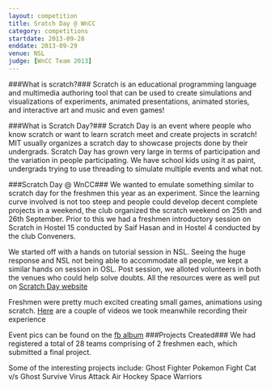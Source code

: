 ```yaml
---
layout: competition
title: Sratch Day @ WnCC
category: competitions
startdate: 2013-09-28
enddate: 2013-09-29
venue: NSL
judge: [WnCC Team 2013]
---
```


###What is scratch?###
Scratch is an educational programming language and multimedia authoring tool that can be used to create simulations and visualizations of experiments, animated presentations, animated stories, and interactive art and music and even games! 

###What is Scratch Day?###
Scratch Day is an event where people who know scratch or want to learn scratch meet and create projects in scratch! MIT usually organizes a scratch day to showcase projects done by their undergrads. Scratch Day has grown very large in terms of participation and the variation in people participating. We have school kids using it as paint, undergrads trying to use threading to simulate multiple events and what not.

###Scratch Day @ WnCC###
We wanted to emulate something similar to scratch day for the freshmen this year as an experiment. Since the learning curve involved is not too steep and people could develop decent complete projects in a weekend, the club organized the scratch weekend on 25th and 26th September.
Prior to this we had a freshmen introductory session on Scratch in Hostel 15 conducted by Saif Hasan and in Hostel 4 conducted by the club Conveners.

We started off with a hands on tutorial session in NSL. Seeing the huge response and NSL not being able to accommodate all people, we kept a similar hands on session in OSL. Post session, we alloted volunteers in both the venues who could help solve doubts.
All the resources were as well put on [Scratch Day website][]


Freshmen were pretty much excited creating small games, animations using scratch.
[Here][] are a couple of videos we took meanwhile recording their experience

Event pics can be found on the [fb album][]
###Projects Created###
We had registered a total of 28 teams comprising of 2 freshmen each, which submitted a final project.

Some of the interesting projects include:
Ghost Fighter
Pokemon Fight
Cat v/s Ghost
Survive Virus Attack
Air Hockey
Space Warriors

[Scratch Day website]: http://day.scratch.wncc-iitb.org/ 
[Here]: https://www.facebook.com/media/set/?set=vb.543079142411722&type=2
[fb album]: https://www.facebook.com/media/set/?set=a.620683171317985.1073741837.543079142411722&type=1